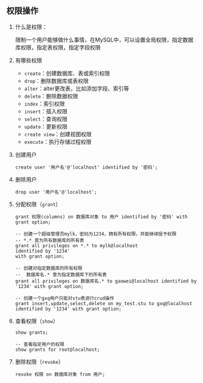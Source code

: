 ## 权限操作

1. 什么是权限：

   限制一个用户能够做什么事情，在MySQL中，可以设置全局权限，指定数据库权限，指定表权限，指定字段权限

2. 有哪些权限

   * `create`：创建数据库、表或索引权限
   * `drop`：删除数据库或表权限
   * `alter`：alter更改表，比如添加字段、索引等
   * `delete`：删除数据权限
   * `index`：索引权限
   * `insert`：插入权限
   * `select`：查询权限
   * `update`：更新权限
   * `create view`：创建视图权限
   * `execute`：执行存储过程权限

3. 创建用户

   ```mysql
   create user '用户名'@'localhost' identified by '密码';
   ```

   

4. 删除用户

   ```mysql
   drop user '用户名'@'localhost';
   ```

   

5. 分配权限（`grant`）

   ```mysql
   grant 权限(columns) on 数据库对象 to 用户 identified by '密码' with grant option;
   
   -- 创建一个超级管理员mylk，密码为1234，拥有所有权限，并能继续授予权限
   -- *.* 意为所有数据库的所有表
   grant all privileges on *.* to mylk@localhost 
   identified by '1234' 
   with grant option;
   
   -- 创建对指定数据库的所有权限
   --  数据库名.* 意为指定数据库下的所有表
   grant all privileges on 数据库名.* to gaowei@localhost identified by '1234' with grant option;
   
   -- 创建一个gxq用户只能对stu表进行crud操作
   grant insert,update,select,delete on my_test.stu to gxq@localhost identified by '1234' with grant option;
   ```

   

6. 查看权限（`show`）

   ```mysql
   show grants;
   
   -- 查看指定用户的权限
   show grants for root@localhost;
   ```

   

7. 删除权限（`revoke`）

   ```mysql
   revoke 权限 on 数据库对象 from 用户;
   ```

   